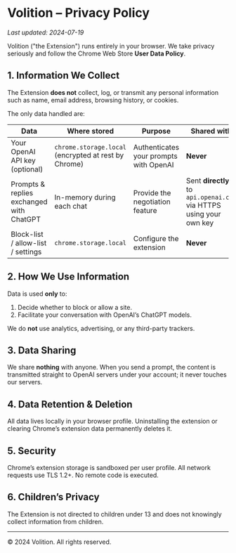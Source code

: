 # Volition – Privacy Policy

_Last updated: 2024-07-19_

Volition ("the Extension") runs entirely in your browser. We take privacy seriously and follow the Chrome Web Store **User Data Policy**.

## 1. Information We Collect
The Extension **does not** collect, log, or transmit any personal information such as name, email address, browsing history, or cookies.

The only data handled are:

| Data | Where stored | Purpose | Shared with |
|------|--------------|---------|-------------|
| Your OpenAI API key (optional) | `chrome.storage.local` (encrypted at rest by Chrome) | Authenticates your prompts with OpenAI | **Never** |
| Prompts & replies exchanged with ChatGPT | In-memory during each chat | Provide the negotiation feature | Sent **directly** to `api.openai.com` via HTTPS using your own key |
| Block-list / allow-list / settings | `chrome.storage.local` | Configure the extension | **Never** |

## 2. How We Use Information
Data is used **only** to:
1. Decide whether to block or allow a site.
2. Facilitate your conversation with OpenAI’s ChatGPT models.

We do **not** use analytics, advertising, or any third-party trackers.

## 3. Data Sharing
We share **nothing** with anyone.
When you send a prompt, the content is transmitted straight to OpenAI servers under your account; it never touches our servers.

## 4. Data Retention & Deletion
All data lives locally in your browser profile.
Uninstalling the extension or clearing Chrome’s extension data permanently deletes it.

## 5. Security
Chrome’s extension storage is sandboxed per user profile. All network requests use TLS 1.2+. No remote code is executed.

## 6. Children’s Privacy
The Extension is not directed to children under 13 and does not knowingly collect information from children.

---

© 2024 Volition. All rights reserved. 
